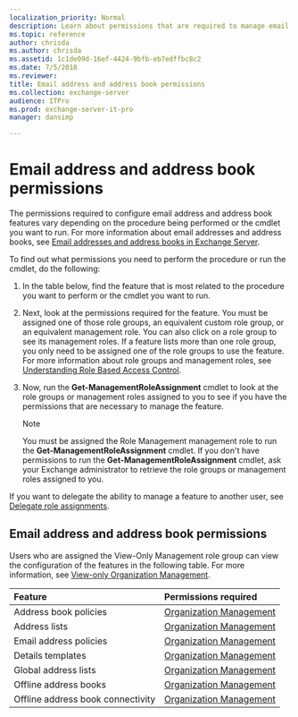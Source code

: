 ```yaml
---
localization_priority: Normal
description: Learn about permissions that are required to manage email address and address book features in Exchange Server 2016 or Exchange Server 2019
ms.topic: reference
author: chrisda
ms.author: chrisda
ms.assetid: 1c1de09d-16ef-4424-9bfb-eb7edffbc8c2
ms.date: 7/5/2018
ms.reviewer: 
title: Email address and address book permissions
ms.collection: exchange-server
audience: ITPro
ms.prod: exchange-server-it-pro
manager: dansimp

---
```


# Email address and address book permissions

The permissions required to configure email address and address book features vary depending on the procedure being performed or the cmdlet you want to run. For more information about email addresses and address books, see [Email addresses and address books in Exchange Server](../../email-addresses-and-address-books/email-addresses-and-address-books.md).

To find out what permissions you need to perform the procedure or run the cmdlet, do the following:

1. In the table below, find the feature that is most related to the procedure you want to perform or the cmdlet you want to run.

2. Next, look at the permissions required for the feature. You must be assigned one of those role groups, an equivalent custom role group, or an equivalent management role. You can also click on a role group to see its management roles. If a feature lists more than one role group, you only need to be assigned one of the role groups to use the feature. For more information about role groups and management roles, see [Understanding Role Based Access Control](https://technet.microsoft.com/library/dd298183.aspx).

3. Now, run the **Get-ManagementRoleAssignment** cmdlet to look at the role groups or management roles assigned to you to see if you have the permissions that are necessary to manage the feature.

    > [!NOTE]
    > You must be assigned the Role Management management role to run the **Get-ManagementRoleAssignment** cmdlet. If you don't have permissions to run the **Get-ManagementRoleAssignment** cmdlet, ask your Exchange administrator to retrieve the role groups or management roles assigned to you.

If you want to delegate the ability to manage a feature to another user, see [Delegate role assignments](https://technet.microsoft.com/library/dd351237.aspx).

## Email address and address book permissions

Users who are assigned the View-Only Management role group can view the configuration of the features in the following table. For more information, see [View-only Organization Management](https://technet.microsoft.com/library/dd351130.aspx).

|**Feature**|**Permissions required**|
|:-----|:-----|
|Address book policies|[Organization Management](http://technet.microsoft.com/library/0bfd21c1-86ac-4369-86b7-aeba386741c8.aspx)|
|Address lists|[Organization Management](http://technet.microsoft.com/library/0bfd21c1-86ac-4369-86b7-aeba386741c8.aspx)|
|Email address policies|[Organization Management](http://technet.microsoft.com/library/0bfd21c1-86ac-4369-86b7-aeba386741c8.aspx)|
|Details templates|[Organization Management](http://technet.microsoft.com/library/0bfd21c1-86ac-4369-86b7-aeba386741c8.aspx)|
|Global address lists|[Organization Management](http://technet.microsoft.com/library/0bfd21c1-86ac-4369-86b7-aeba386741c8.aspx)|
|Offline address books|[Organization Management](http://technet.microsoft.com/library/0bfd21c1-86ac-4369-86b7-aeba386741c8.aspx)|
|Offline address book connectivity|[Organization Management](http://technet.microsoft.com/library/0bfd21c1-86ac-4369-86b7-aeba386741c8.aspx)|
